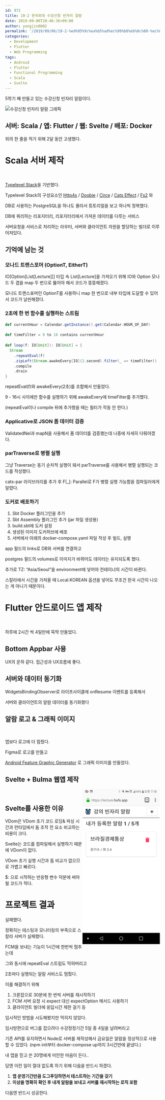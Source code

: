 ```yaml
---
id: 972
title: 19-2 한국외대 수강신청 빈자리 알람
date: 2019-09-06T20:46:36+09:00
author: yongjin0802
permalink: '/2019/09/06/19-2-%ed%95%9c%ea%b5%ad%ec%99%b8%eb%8c%80-%ec%88%98%ea%b0%95%ec%8b%a0%ec%b2%ad-%eb%b9%88%ec%9e%90%eb%a6%ac-%ec%95%8c%eb%9e%8c/'
categories:
  - Development
  - Flutter
  - Web Programming
tags:
  - Android
  - Flutter
  - Functional Programming
  - Scala
  - Svelte
---
```

5학기 째 만들고 있는 수강신청 빈자리 알람이다.

<img src="https://raw.githubusercontent.com/16Yongjin/16Yongjin.github.io/master/wp-content/uploads/2019/09/빈자리-알람-feature-graphic1.png?fit=840%2C410&ssl=1" alt="수강신청 빈자리 알람 그래픽" class="wp-image-973" srcset="https://raw.githubusercontent.com/16Yongjin/16Yongjin.github.io/master/wp-content/uploads/2019/09/빈자리-알람-feature-graphic1.png 1024w, https://raw.githubusercontent.com/16Yongjin/16Yongjin.github.io/master/wp-content/uploads/2019/09/빈자리-알람-feature-graphic1-300x146.png 300w, https://raw.githubusercontent.com/16Yongjin/16Yongjin.github.io/master/wp-content/uploads/2019/09/빈자리-알람-feature-graphic1-768x375.png 768w, https://raw.githubusercontent.com/16Yongjin/16Yongjin.github.io/master/wp-content/uploads/2019/09/빈자리-알람-feature-graphic1-1000x488.png 1000w, https://raw.githubusercontent.com/16Yongjin/16Yongjin.github.io/master/wp-content/uploads/2019/09/빈자리-알람-feature-graphic1-614x300.png 614w" sizes="(max-width: 1024px) 100vw, 1024px" />

## 서버: Scala / 앱: Flutter / 웹: Svelte / 배포: Docker

위의 한 줄을 적기 위해 2달 동안 고생했다.

# Scala 서버 제작

<img src="https://raw.githubusercontent.com/16Yongjin/16Yongjin.github.io/master/wp-content/uploads/2019/09/강의알람서버다이어그램.png" alt="" data-id="983" data-link="https://yongj.in/?attachment_id=983" class="wp-image-983" srcset="https://raw.githubusercontent.com/16Yongjin/16Yongjin.github.io/master/wp-content/uploads/2019/09/강의알람서버다이어그램.png 701w, https://raw.githubusercontent.com/16Yongjin/16Yongjin.github.io/master/wp-content/uploads/2019/09/강의알람서버다이어그램-300x146.png 300w, https://raw.githubusercontent.com/16Yongjin/16Yongjin.github.io/master/wp-content/uploads/2019/09/강의알람서버다이어그램-615x300.png 615w" sizes="(max-width: 701px) 100vw, 701px" />

[Typelevel Stack](https://github.com/profunktor/typelevel-stack.g8)을 기반했다.

Typelevel Stack의 구성요소인 [Http4s](http://http4s.org/) / [Doobie](http://tpolecat.github.io/doobie/) / [Circe](https://circe.github.io/circe/) / [Cats Effect](https://github.com/typelevel/cats-effect) / [Fs2](https://github.com/functional-streams-for-scala/fs2) 와

DB로 사용하는 PostgreSQL을 하나도 몰라서 튜토리얼을 보고 하나씩 정복했다.

DB에 쿼리하는 리포지터리, 리포지터리에서 가져온 데이터를 다루는 서비스

서버요청을 서비스로 처리하는 라우터, 서버와 클라이언트 자원을 할당하는 빌더로 이루어져있다.

## 기억에 남는 것

### 모나드 트랜스포머 (OptionT, EitherT)

IO[Option[List[Lecture]]] 타입 속 List[Lecture]을 가져오기 위해 IO와 Option 모나드 두 겹을 map 두 번으로 뚫어야 해서 코드가 뚱뚱해졌다.

모나드 트랜스포머인 OptionT를 사용하니 map 한 번으로 내부 타입에 도달할 수 있어서 코드가 날씬해졌다.

### 2초에 한 번 함수를 실행하는 스트림

```scala
def currentHour = Calendar.getInstance().get(Calendar.HOUR_OF_DAY)
 
def timeFilter = 9 to 16 contains currentHour
 
def loop(f: IO[Unit]): IO[Unit] = {
  Stream
    .repeatEval(f)
    .zipLeft(Stream.awakeEvery[IO](2.second).filter(_ => timeFilter))
    .compile
    .drain
}
```

repeatEval(f)와 awakeEvery(2초)를 조합해서 만들었다.

9 - 16시 사이에만 함수를 실행하기 위해 awakeEvery에 timeFilter를 추가했다.

(repeatEval이나 compile 뒤에 추가했을 때는 필터가 작동 안 한다.)

### Applicative로 JSON 폼 데이터 검증

ValidatedNel과 mapN을 사용해서 폼 데이터를 검증했는데 나중에 자세히 다뤄야겠다.

### parTraverse로 병렬 실행

그냥 Traverse는 동기 순차적 실행이 돼서 parTraverse를 사용해서 병렬 실행되는 코드를 작성했다.

cats-par 라이브러리를 추가 후 F[_]: Parallel로 F가 병렬 실행 가능함을 컴파일러에게 알렸다.

### 도커로 배포하기

  1. Sbt Docker 플러그인을 추가
  2. Sbt Assembly 플러그인 추가 (jar 파일 생성용)
  3. build.sbt에 도커 설정
  4. 생성된 이미지 도커허브에 배포
  5. 서버에서 아래의 docker-compose.yaml 파일 작성 후 빌드, 실행

<script src="https://gist.github.com/16Yongjin/5a891cfb942ee2d962c61b4ac94aafdc.js"></script>

app 필드의 links로 DB와 서버를 연결하고 

postgres 필드의 volumes로 이미지가 바뀌어도 데이터는 유지되도록 했다.

추가로 TZ: &#8220;Asia/Seoul&#8221;을 environment에 넣어야 컨테이너의 시간이 바뀐다.

스칼라에서 시간을 가져올 때 Local.KOREAN 옵션을 넣어도 무조건 한국 시간이 나오는 게 아니기 때문이다.

# Flutter 안드로이드 앱 제작

<img src="https://raw.githubusercontent.com/16Yongjin/16Yongjin.github.io/master/wp-content/uploads/2019/09/강의알람앱소개화면캡쳐2.png?fit=840%2C757&ssl=1" alt="" class="wp-image-980" srcset="https://raw.githubusercontent.com/16Yongjin/16Yongjin.github.io/master/wp-content/uploads/2019/09/강의알람앱소개화면캡쳐2.png 1292w, https://raw.githubusercontent.com/16Yongjin/16Yongjin.github.io/master/wp-content/uploads/2019/09/강의알람앱소개화면캡쳐2-300x270.png 300w, https://raw.githubusercontent.com/16Yongjin/16Yongjin.github.io/master/wp-content/uploads/2019/09/강의알람앱소개화면캡쳐2-768x692.png 768w, https://raw.githubusercontent.com/16Yongjin/16Yongjin.github.io/master/wp-content/uploads/2019/09/강의알람앱소개화면캡쳐2-1024x923.png 1024w, https://raw.githubusercontent.com/16Yongjin/16Yongjin.github.io/master/wp-content/uploads/2019/09/강의알람앱소개화면캡쳐2-1000x901.png 1000w, https://raw.githubusercontent.com/16Yongjin/16Yongjin.github.io/master/wp-content/uploads/2019/09/강의알람앱소개화면캡쳐2-333x300.png 333w" sizes="(max-width: 1292px) 100vw, 1292px" />

하루에 2시간 씩 4일만에 뚝딱 만들었다.

## Bottom Appbar 사용

UX의 운하 같다. 접근성과 UX흐름에 좋다.

## 서버와 데이터 동기화

WidgetsBindingObserver로 라이프사이클에 onResume 이벤트를 등록해서

서버와 클라이언트의 알람 데이터를 동기화했다

## 알람 로고 & 그래픽 이미지
<img src="https://raw.githubusercontent.com/16Yongjin/16Yongjin.github.io/master/wp-content/uploads/2019/09/noti-icon1.png" alt="" class="wp-image-986" srcset="https://raw.githubusercontent.com/16Yongjin/16Yongjin.github.io/master/wp-content/uploads/2019/09/noti-icon1.png 128w, https://raw.githubusercontent.com/16Yongjin/16Yongjin.github.io/master/wp-content/uploads/2019/09/noti-icon1-85x85.png 85w" sizes="(max-width: 128px) 100vw, 128px" />

앱보다 로고에 더 힘줬다.

Figma로 로고를 만들고

[Android Feature Graphic Generator](https://www.norio.be/android-feature-graphic-generator/) 로 그래픽 이미지를 만들었다.

## Svelte + Bulma 웹앱 제작

<img style="float: right; width: 50%;" alt="" data-height="2880" data-id="984" data-link="https://yongj.in/?attachment_id=984" data-url="https://raw.githubusercontent.com/16Yongjin/16Yongjin.github.io/master/wp-content/uploads/2019/09/Screenshot_2019-09-06-19-18-11.png" data-width="1440" src="https://i2.wp.com/yongj.in/wp-content/uploads/2019/09/Screenshot_2019-09-06-19-18-11.png?ssl=1" /></figure>

<img style="float: right; width: 50%;" alt="" data-height="2880" data-id="985" data-link="https://yongj.in/?attachment_id=985" data-url="https://raw.githubusercontent.com/16Yongjin/16Yongjin.github.io/master/wp-content/uploads/2019/09/Screenshot_2019-09-06-19-18-45.png" data-width="1440" src="https://raw.githubusercontent.com/16Yongjin/16Yongjin.github.io/master/wp-content/uploads/2019/09/Screenshot_2019-09-06-19-18-45.png?ssl=1" />

&nbsp;

## Svelte를 사용한 이유

VDom은 VDom 초기 코드 로딩& 파싱 시간과 런타임에서 돔 조작 전 요소 비교하는 비용이 크다.

Svelte는 코드를 컴파일해서 실행하기 때문에 VDom이 없다.

VDom 초기 실행 시간과 돔 비교가 없으므로 가볍고 빠르다.

$: 으로 시작하는 반응형 변수 덕분에 써야될 코드가 적다.

# 프로젝트 결과

실패했다.

정확히는 테스팅과 모니터링의 부족으로 스칼라 서버가 실패했다.

FCM을 보내는 기능이 1시간에 한번씩 멈추는데

그와 동시에 repeatEval 스트림도 막혀버리고 

2초마다 실행되는 알람 서비스도 멈췄다.

이를 해결하기 위해

  1. 크론잡으로 30분에 한 번씩 서버를 재시작하기
  2. FCM 서버 요청 시 expect 대신 expectOption 메서드 사용하기 
  3. 클라이언트 빌더에 응답시간 제한 걸기 등

임시적인 방법을 시도해봤지만 먹히지 않았다.

임시방편으로 버그를 잡으려다 수강정정기간 5일 중 4일을 날려버리고

기존 API를 유지하면서 Node로 서버를 재작성해서 금요일은 알람을 정상적으로 사용할 수 있었다. (npm init부터 docker-compose up까지 3시간만에 끝냈다.)

내 앱을 믿고 쓴 20명에게 미안한 마음이 든다..

담엔 이런 일이 절대 없도록 하기 위해 다음을 반드시 하겠다.

  1. **앱 운영기간만큼 도그푸딩하면서 테스트하는 기간을 갖기**
  2. **이상을 명확히 확인 후 내게 알람을 보내고 서버를 재시작하는 로직 포함**

다음엔 반드시 성공한다.